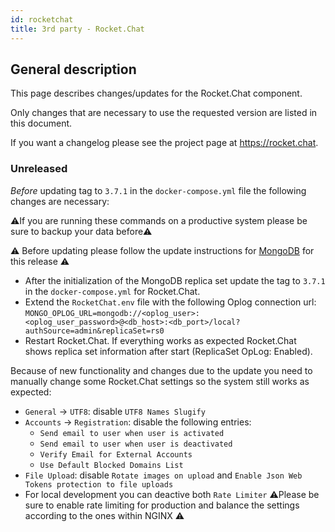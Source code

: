 ```yaml
---
id: rocketchat 
title: 3rd party - Rocket.Chat 
---
```


## General description

This page describes changes/updates for the Rocket.Chat component.

Only changes that are necessary to use the requested version are listed in this document.

If you want a changelog please see the project page at https://rocket.chat.

### Unreleased

_Before_ updating tag to `3.7.1` in the `docker-compose.yml` file the following changes are necessary:

⚠️If you are running these commands on a productive system please be sure to backup your data before⚠️

⚠️ Before updating please follow the update instructions for [MongoDB](../releases/mongodb.md) for this release ⚠️

- After the initialization of the MongoDB replica set update the tag to `3.7.1` in the `docker-compose.yml` for Rocket.Chat.
- Extend the `RocketChat.env` file with the following Oplog connection url:\
  `MONGO_OPLOG_URL=mongodb://<oplog_user>:<oplog_user_password>@<db_host>:<db_port>/local?authSource=admin&replicaSet=rs0`
- Restart Rocket.Chat. If everything works as expected Rocket.Chat shows replica set information after start (ReplicaSet OpLog: Enabled).

Because of new functionality and changes due to the update you need to manually change some Rocket.Chat settings so the system still works as expected:
- `General` -> `UTF8`: disable `UTF8 Names Slugify`
- `Accounts` -> `Registration`: disable the following entries:
  - `Send email to user when user is activated`
  - `Send email to user when user is deactivated`
  - `Verify Email for External Accounts`
  - `Use Default Blocked Domains List`
- `File Upload`: disable `Rotate images on upload` and `Enable Json Web Tokens protection to file uploads`
- For local development you can deactive both `Rate Limiter` ⚠️Please be sure to enable rate limiting for production and balance the settings according to the ones within NGINX ⚠️
